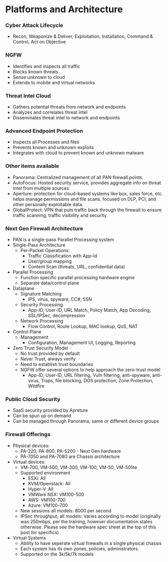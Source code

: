 # Platforms and Architecture

### Cyber Attack Lifecycle
* Recon, Weaponize & Deliver, Exploitation, Installation, Command & Control, Act on Objective

### NGFW
* Identifies and inspects all traffic
* Blocks known threats
* Sense unknown to cloud
* Extends to mobile and virtual networks

### Threat Intel Cloud
* Gathers potential threats from network and endpoints
* Analyzes and correlates threat intel
* Disseminates threat intel to network and endpoints

### Advanced Endpoint Protection
* Inspects all Processes and files
* Prevents known and unknown exploits
* Integrates with cloud to prevent known and unknown malware

### Other items available
* Panorama: Centralized management of all PAN firewall points.
* AutoFocus: Hosted security service, provides aggregate info on threat intel from multiple sources
* Aperture: protection for cloud-based systems like box, sales force, etc. helps manage permissions and file scans. focused on DLP, PCI, and other personally exploitable data.
* GlobalProtect: VPN that puts traffic back through the firewall to ensure traffic scanning, traffic visibility and security.

### Next Gen Firewall Architecture
* PAN is a single-pass Parallel Processing system 
* Single-Pass Architecture
    * Per-Packet Operations:
        * Traffic Classification with App-Id
        * User/group mapping
        * Content Scan (threats, URL, confidential data)
* Parallel Processing
    * Function specific parallel processing hardware engine
    * Separate data/control plane
* Dataplane
    * Signature Matching
        * IPS, virus, spyware, CC#, SSN
    * Security Processing
        * App-ID, User-ID, URL Match, Policy Match, App Decoding, SSL/IPSec, decompression
    * Network Processing
        * Flow Control, Route Lookup, MAC lookup, QoS, NAT
* Control Plane
    * Management
         * Configuration, Management UI, Logging, Reporting
* Zero Trust Security Model
    * No trust provided by default
    * Never Trust, always verify
    * Need to establish trust boundaries
    * NGFW offer several options to help approach the zero-trust model
         * App-ID, User-ID, URL filtering, Vuln filtering, anti-spyware, anti-virus, Traps, file blocking, DOS protection, Zone Protection, Wildfire
### Public Cloud Security
* SaaS security provided by Apreture
* Can be spun up on demand
* Can be managed through Panorama, same or different device groups

### Firewall Offerings
* Physical devices:
    *  PA-220, PA-800, PA-5200 - Next Gen hardware
    *  PA-7050 and PA-7080 are Chassis architecture
* Virtual devices:
    *  VM-700, VM-500, VM-300, VM-100, VM-50, VM-50lite
    *  Supported environment
        * ESXi: All
        * KVM/Openstack: All
        * Hyper-V: All
        * VMWare NSX: VM100-500
        * AWS: VM100-700
        * Azure: VM100-700
    * New sessions all models: 8000 per second
    * IPSec throughput, all models: Varies according to model (originally was 250mbps, per the training, however documentation states otherwise. Please see the hardware spec sheet at the top of this post for specifics)
* Virtual Systems
    * Ability to have seperate virtual firewalls in a single physical chassis
    * Each system has its own zones, policies, administrators.
    * Supported on the 3k/5k/7k models

